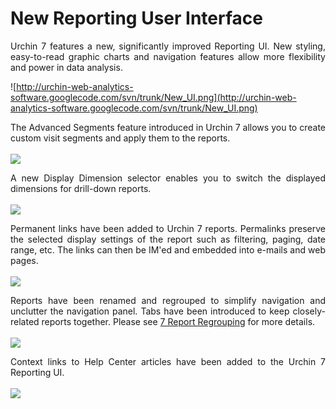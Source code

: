 # New Reporting User Interface #


<p align='justify'> Urchin 7 features a new, significantly improved Reporting UI. New styling, easy-to-read graphic charts and navigation features allow more flexibility and power in data analysis.</p>

![http://urchin-web-analytics-software.googlecode.com/svn/trunk/New_UI.png](http://urchin-web-analytics-software.googlecode.com/svn/trunk/New_UI.png)

<p align='justify'> The Advanced Segments feature introduced in Urchin 7 allows you to create custom visit segments and apply them to the reports.<br>
<br>
<img src='http://urchin-web-analytics-software.googlecode.com/svn/trunk/Advanced_Segments.png' />

<p align='justify'> A new Display Dimension selector enables you to switch the displayed dimensions for drill-down reports.<br>
<br>
<img src='http://urchin-web-analytics-software.googlecode.com/svn/trunk/Cross-report_drilling.png' />

<p align='justify'> Permanent links have been added to Urchin 7 reports. Permalinks preserve the selected display settings of the report such as filtering, paging, date range, etc. The links can then be IM'ed and embedded into e-mails and web pages.<br>
<br>
<img src='http://urchin-web-analytics-software.googlecode.com/svn/trunk/Printview_Permalink.png' />

<p align='justify'> Reports have been renamed and regrouped to simplify navigation and unclutter the navigation panel. Tabs have been introduced to keep closely-related reports together. Please see <a href='http://code.google.com/p/urchin-web-analytics-software/wiki/ReportRegrouping|Urchin'>7 Report Regrouping</a> for more details.<br>
<br>
<img src='http://urchin-web-analytics-software.googlecode.com/svn/trunk/Browsers_Platforms.png' />

<p align='justify'> Context links to Help Center articles have been added to the Urchin 7 Reporting UI.<br>
<br>
<img src='http://urchin-web-analytics-software.googlecode.com/svn/trunk/Urchin_Help_Center.png' />
